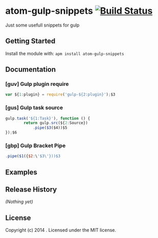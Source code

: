 # atom-gulp-snippets [![Build Status](https://secure.travis-ci.org/manolenso/atom-gulp-snippets.png?branch=master)](http://travis-ci.org/manolenso/atom-gulp-snippets)

Just some usefull snippets for gulp

## Getting Started
Install the module with: `apm install atom-gulp-snippets`

## Documentation

### [guv] Gulp plugin require

```javascript
var ${1:plugin} = require('gulp-${2:plugin}');$3
```

### [gus] Gulp task source

```javascript
gulp.task('${1:Task}'), function () {
        return gulp.src(${2:Source})
            .pipe($3($4))$5
});$6
```

### [gbp] Gulp Bracket Pipe

```javascript
.pipe($1({$2:\'$3\'}))$3
```


## Examples



## Release History
_(Nothing yet)_

## License
Copyright (c) 2014 . Licensed under the MIT license.
